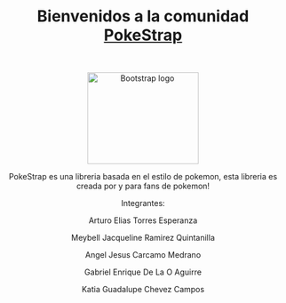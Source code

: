 <h1 align="center">Bienvenidos a la comunidad <a href=''>PokeStrap</a></h1><br>

<p align="center">
  <a href="https://getbootstrap.com/">
    <img src="./logo.png" alt="Bootstrap logo" width="200" height="165">
  </a>
</p>

<p align="center">
  PokeStrap es una libreria basada en el estilo de pokemon, esta libreria es creada por y para fans de pokemon!
</p>

<p align="center">Integrantes:</p>
<p align="center">Arturo Elias Torres Esperanza</p>
<p align="center">Meybell Jacqueline Ramirez Quintanilla</p>
<p align="center">Angel Jesus Carcamo Medrano</p>
<p align="center">Gabriel Enrique De La O Aguirre</p>
<p align="center">Katia Guadalupe Chevez Campos</p>
